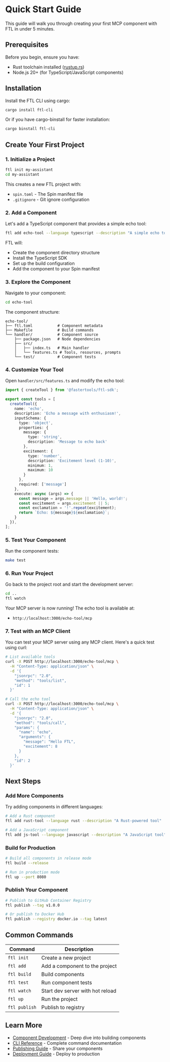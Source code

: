 # Quick Start Guide

This guide will walk you through creating your first MCP component with FTL in under 5 minutes.

## Prerequisites

Before you begin, ensure you have:
- Rust toolchain installed ([rustup.rs](https://rustup.rs))
- Node.js 20+ (for TypeScript/JavaScript components)

## Installation

Install the FTL CLI using cargo:

```bash
cargo install ftl-cli
```

Or if you have cargo-binstall for faster installation:

```bash
cargo binstall ftl-cli
```

## Create Your First Project

### 1. Initialize a Project

```bash
ftl init my-assistant
cd my-assistant
```

This creates a new FTL project with:
- `spin.toml` - The Spin manifest file
- `.gitignore` - Git ignore configuration

### 2. Add a Component

Let's add a TypeScript component that provides a simple echo tool:

```bash
ftl add echo-tool --language typescript --description "A simple echo tool"
```

FTL will:
- Create the component directory structure
- Install the TypeScript SDK
- Set up the build configuration
- Add the component to your Spin manifest

### 3. Explore the Component

Navigate to your component:

```bash
cd echo-tool
```

The component structure:
```
echo-tool/
├── ftl.toml           # Component metadata
├── Makefile           # Build commands
└── handler/           # Component source
    ├── package.json   # Node dependencies
    ├── src/
    │   ├── index.ts   # Main handler
    │   └── features.ts # Tools, resources, prompts
    └── test/          # Component tests
```

### 4. Customize Your Tool

Open `handler/src/features.ts` and modify the echo tool:

```typescript
import { createTool } from '@fastertools/ftl-sdk';

export const tools = [
  createTool({
    name: 'echo',
    description: 'Echo a message with enthusiasm!',
    inputSchema: {
      type: 'object',
      properties: {
        message: { 
          type: 'string', 
          description: 'Message to echo back' 
        },
        excitement: {
          type: 'number',
          description: 'Excitement level (1-10)',
          minimum: 1,
          maximum: 10
        }
      },
      required: ['message']
    },
    execute: async (args) => {
      const message = args.message || 'Hello, world!';
      const excitement = args.excitement || 5;
      const exclamation = '!'.repeat(excitement);
      return `Echo: ${message}${exclamation}`;
    }
  }),
];
```

### 5. Test Your Component

Run the component tests:

```bash
make test
```

### 6. Run Your Project

Go back to the project root and start the development server:

```bash
cd ..
ftl watch
```

Your MCP server is now running! The echo tool is available at:
- `http://localhost:3000/echo-tool/mcp`

### 7. Test with an MCP Client

You can test your MCP server using any MCP client. Here's a quick test using curl:

```bash
# List available tools
curl -X POST http://localhost:3000/echo-tool/mcp \
  -H "Content-Type: application/json" \
  -d '{
    "jsonrpc": "2.0",
    "method": "tools/list",
    "id": 1
  }'

# Call the echo tool
curl -X POST http://localhost:3000/echo-tool/mcp \
  -H "Content-Type: application/json" \
  -d '{
    "jsonrpc": "2.0",
    "method": "tools/call",
    "params": {
      "name": "echo",
      "arguments": {
        "message": "Hello FTL",
        "excitement": 8
      }
    },
    "id": 2
  }'
```

## Next Steps

### Add More Components

Try adding components in different languages:

```bash
# Add a Rust component
ftl add rust-tool --language rust --description "A Rust-powered tool"

# Add a JavaScript component  
ftl add js-tool --language javascript --description "A JavaScript tool"
```

### Build for Production

```bash
# Build all components in release mode
ftl build --release

# Run in production mode
ftl up --port 8080
```

### Publish Your Component

```bash
# Publish to GitHub Container Registry
ftl publish --tag v1.0.0

# Or publish to Docker Hub
ftl publish --registry docker.io --tag latest
```

## Common Commands

| Command | Description |
|---------|-------------|
| `ftl init` | Create a new project |
| `ftl add` | Add a component to the project |
| `ftl build` | Build components |
| `ftl test` | Run component tests |
| `ftl watch` | Start dev server with hot reload |
| `ftl up` | Run the project |
| `ftl publish` | Publish to registry |

## Learn More

- [Component Development](./components.md) - Deep dive into building components
- [CLI Reference](./cli-reference.md) - Complete command documentation
- [Publishing Guide](./publishing.md) - Share your components
- [Deployment Guide](./deployment.md) - Deploy to production